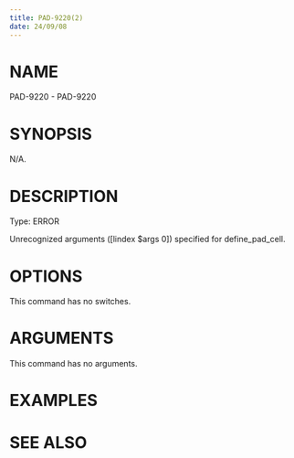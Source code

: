 ```yaml
---
title: PAD-9220(2)
date: 24/09/08
---
```


# NAME

PAD-9220 - PAD-9220

# SYNOPSIS

N/A.

# DESCRIPTION

Type: ERROR

Unrecognized arguments ([lindex $args 0]) specified for define_pad_cell.

# OPTIONS

This command has no switches.

# ARGUMENTS

This command has no arguments.

# EXAMPLES

# SEE ALSO
